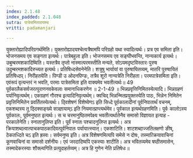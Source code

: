 ```yaml
---
index: 2.1.48
index_padded: 2.1.048
sutra: पात्रेसमितादयश्च
vritti: padamanjari

---
```

  युक्तारोह्यादिपरिग्रगर्थमिति। युक्तारोह्यादयश्चेत्यत्रैषामपि परिग्रहो यथा स्यादित्यर्थः। प्रत्र एव समिता इति। भोजनसमय एव सङ्गता इत्यर्थः। पात्रेबहुला इति। भोजनसमय एव सङ्घीभवन्ति, नान्यकार्य इत्यर्थः। उबुम्बरमशकादिष्विति। यस्तत्रैव तृप्तो नास्मात्परमस्तीति मन्यते, सोऽयमदृष्टविस्तारः पुरुष उदुम्बरमशकादिरुच्यत इत्यर्थः। प्रतिषिध्दसेवनेनेति। शत्रुषु भार्यायां वा पुरुषायितव्यम्, मातरि पुरुषायितं प्रतिषिध्दप्। निरीहतयेति। पिण्डी उ ओदनपिण्डः, तत्रैव शूरो नान्यत्रेति निरीहता। परमपात्रेसमिता इति। एवंरूपं वृत्यन्तरं न भवति, परमाः पात्रेसमिता इति वाक्यमेव भवतीत्यर्थः॥   49 पूर्वकालैकसर्वजरत्पुराणनवकेवलाः समानाधिकरणेन ॥ 2-1-49 ॥  भिन्नप्रवृत्तिनिमितस्येत्यादि। भिन्नग्रहणं पर्यानिवृत्यर्थम्। एकग्रहणं गौरश्च इत्यादिनिवृत्यर्थम्। क्वचिद् भिन्नन्मितप्रयुक्तस्येति पाठः, भिन्नेन निमितेन प्रवृत्तिनिमितेन प्रवर्तितस्येत्यर्थः। ठ्विशेषणं विशेष्येणऽ इति सिध्दे पूर्वकालादीनां पूर्वनिपातार्थं वचनम्, एकशब्दस्य तु ठ्दिक्सङ्ख्ये सञ्ज्ञायाम्ऽ इति नियमात्प्राप्त्यर्थमेव। पूर्वकाल इत्यर्थग्रहणमिति। पूर्वः कालोऽस्य पूर्वकालः, पूर्वमनुष्ठत इत्यर्थः। स च चरमानुष्ठितमपेक्ष्य भवतीत्यर्थातेनैव समासो विज्ञायत इत्याह - परकालेनेति। स्नातानुलिप्त इति। पूर्वं स्नातः पश्चादनुलिप्त इत्यर्थः। अत्र क्रियाशब्दत्वात्पाचकपाठकादिवत्पूर्वनिपातः पर्यायात्स्यात्। एकशाटिति। शाटशब्दाज्जतिलक्षणो ङीष्, ठेकतध्दिते चऽ इति ह्रस्वः। सर्वमनुष्य इति। अत्र विशेषणमित्यपि समेसे न दोषः, तस्मात्क्रियावाचिनां कूणवाचिनां वा समासो दर्शनीयः। एवं जरदादिष्वपि एकस्याः शाटीति। अत्र भवितव्यमेव षष्ठीसमासेन, तस्मादेकरस्याः शौक्ल्यगिति प्रत्युदाहर्तव्यम्। अत्र हि गुणेन नेति प्रतिषेधः॥